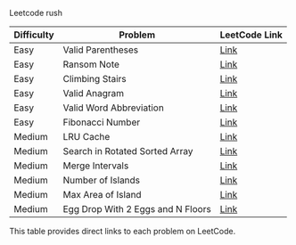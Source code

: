 Leetcode rush

| Difficulty | Problem                          | LeetCode Link                                             |
|------------|-----------------------------------|-----------------------------------------------------------|
| Easy       | Valid Parentheses                | [Link](https://leetcode.com/problems/valid-parentheses/)   |
| Easy       | Ransom Note                      | [Link](https://leetcode.com/problems/ransom-note/)         |
| Easy       | Climbing Stairs                  | [Link](https://leetcode.com/problems/climbing-stairs/)     |
| Easy       | Valid Anagram                    | [Link](https://leetcode.com/problems/valid-anagram/)       |
| Easy       | Valid Word Abbreviation          | [Link](https://leetcode.com/problems/valid-word-abbreviation/) |
| Easy       | Fibonacci Number                 | [Link](https://leetcode.com/problems/fibonacci-number/)    |
| Medium     | LRU Cache                        | [Link](https://leetcode.com/problems/lru-cache/)           |
| Medium     | Search in Rotated Sorted Array   | [Link](https://leetcode.com/problems/search-in-rotated-sorted-array/) |
| Medium     | Merge Intervals                  | [Link](https://leetcode.com/problems/merge-intervals/)     |
| Medium     | Number of Islands                | [Link](https://leetcode.com/problems/number-of-islands/)   |
| Medium     | Max Area of Island               | [Link](https://leetcode.com/problems/max-area-of-island/)  |
| Medium     | Egg Drop With 2 Eggs and N Floors| [Link](https://leetcode.com/problems/egg-drop-with-2-eggs-and-n-floors/) |

This table provides direct links to each problem on LeetCode.

